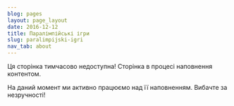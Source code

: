 ```yaml
---
blog: pages
layout: page_layout
date: 2016-12-12
title: Паралімпійські ігри
slug: paralimpijski-igri
nav_tab: about
---
```


<p class="lead">Ця сторінка тимчасово недоступна! Сторінка в процесі наповнення контентом.</p>

На даний момент ми активно працюємо над її наповненням. Вибачте за незручності!
